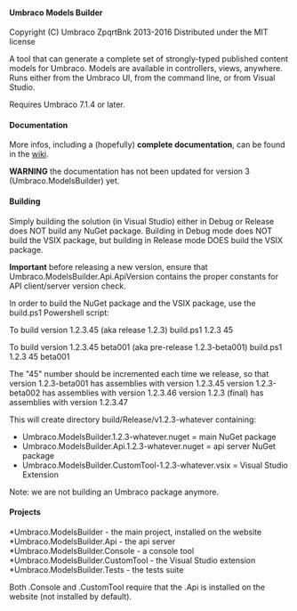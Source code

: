 #### Umbraco Models Builder

Copyright (C) Umbraco ZpqrtBnk 2013-2016
Distributed under the MIT license  

A tool that can generate a complete set of strongly-typed published content models for Umbraco.
Models are available in controllers, views, anywhere.
Runs either from the Umbraco UI, from the command line, or from Visual Studio.

Requires Umbraco 7.1.4 or later.

#### Documentation

More infos, including a (hopefully) **complete documentation**, can be found in the [wiki](https://github.com/zpqrtbnk/Zbu.ModelsBuilder/wiki/Zbu.ModelsBuilder).

**WARNING** the documentation has not been updated for version 3 (Umbraco.ModelsBuilder) yet.

#### Building

Simply building the solution (in Visual Studio) either in Debug or Release does NOT build
any NuGet package. Building in Debug mode does NOT build the VSIX package, but building in
Release mode DOES build the VSIX package.

**Important** before releasing a new version, ensure that Umbraco.ModelsBuilder.Api.ApiVersion
contains the proper constants for API client/server version check.

In order to build the NuGet package and the VSIX package,
use the build.ps1 Powershell script:

To build version 1.2.3.45 (aka release 1.2.3)
build.ps1 1.2.3 45

To build version 1.2.3.45 beta001 (aka pre-release 1.2.3-beta001)
build.ps1 1.2.3 45 beta001

The "45" number should be incremented each time we release, so that
version 1.2.3-beta001 has assemblies with version 1.2.3.45
version 1.2.3-beta002 has assemblies with version 1.2.3.46
version 1.2.3 (final) has assemblies with version 1.2.3.47

This will create directory build/Release/v1.2.3-whatever containing:
- Umbraco.ModelsBuilder.1.2.3-whatever.nuget = main NuGet package
- Umbraco.ModelsBuilder.Api.1.2.3-whatever.nuget = api server NuGet package
- Umbraco.ModelsBuilder.CustomTool-1.2.3-whatever.vsix = Visual Studio Extension

Note: we are not building an Umbraco package anymore.

#### Projects

*Umbraco.ModelsBuilder - the main project, installed on the website
*Umbraco.ModelsBuilder.Api - the api server
*Umbraco.ModelsBuilder.Console - a console tool
*Umbraco.ModelsBuilder.CustomTool - the Visual Studio extension
*Umbraco.ModelsBuilder.Tests - the tests suite

Both .Console and .CustomTool require that the .Api is installed on the website (not installed by default).